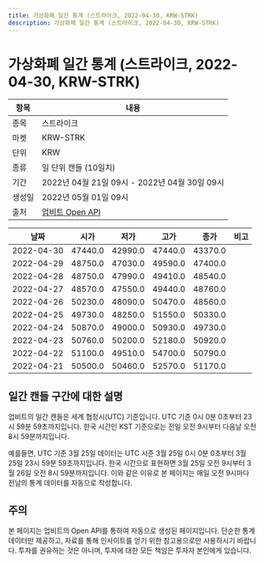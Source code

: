```yaml
---
title: 가상화폐 일간 통계 (스트라이크, 2022-04-30, KRW-STRK)
description: 가상화폐 일간 통계 (스트라이크, 2022-04-30, KRW-STRK)
---
```



가상화폐 일간 통계 (스트라이크, 2022-04-30, KRW-STRK)
===

|항목|내용|
|--|--|
|종목|스트라이크|
|마켓|KRW-STRK|
|단위|KRW|
|종류|일 단위 캔들 (10일치)|
|기간|2022년 04월 21일 09시 - 2022년 04월 30일 09시|
|생성일|2022년 05월 01일 09시|
|출처|[업비트 Open API](https://docs.upbit.com)|


|날짜|시가|저가|고가|종가|비고|
|--|--|--|--|--|--|
|2022-04-30|47440.0|42990.0|47440.0|43370.0|    |
|2022-04-29|48750.0|47030.0|49590.0|47400.0|    |
|2022-04-28|48750.0|47990.0|49410.0|48540.0|    |
|2022-04-27|48570.0|47550.0|49440.0|48760.0|    |
|2022-04-26|50230.0|48090.0|50470.0|48560.0|    |
|2022-04-25|49730.0|48250.0|51550.0|50330.0|    |
|2022-04-24|50870.0|49000.0|50930.0|49730.0|    |
|2022-04-23|50760.0|50200.0|52180.0|50920.0|    |
|2022-04-22|51100.0|49510.0|54700.0|50790.0|    |
|2022-04-21|50500.0|50460.0|52570.0|51170.0|    |


일간 캔들 구간에 대한 설명
---


업비트의 일간 캔들은 세계 협정시(UTC) 기준입니다. 
UTC 기준 0시 0분 0초부터 23시 59분 59초까지입니다. 
한국 시간인 KST 기준으로는 전일 오전 9시부터 다음날 오전 8시 59분까지입니다. 


예를들면, UTC 기준 3월 25일 데이터는 UTC 시준 3월 25일 0시 0분 0초부터 3월 25일 23시 59분 59초까지입니다. 
한국 시간으로 표현하면 3월 25일 오전 9시부터 3월 26일 오전 8시 59분까지입니다. 
이와 같은 이유로 본 페이지는 매일 오전 9시마다 전날의 통계 데이터를 자동으로 작성합니다. 


주의
---


본 페이지는 업비트의 Open API를 통하여 자동으로 생성된 페이지입니다. 
단순한 통계 데이터만 제공하고, 자료를 통해 인사이트를 얻기 위한 참고용으로만 사용하시기 바랍니다. 
투자를 권유하는 것은 아니며, 투자에 대한 모든 책임은 투자자 본인에게 있습니다. 

